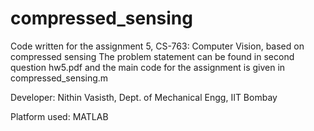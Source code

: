 # compressed_sensing

Code written for the assignment 5, CS-763: Computer Vision, based on compressed sensing
The problem statement can be found in second question hw5.pdf and the main code for the assignment is given in 
compressed_sensing.m

Developer:
Nithin Vasisth,
Dept. of Mechanical Engg,
IIT Bombay

Platform used: MATLAB
